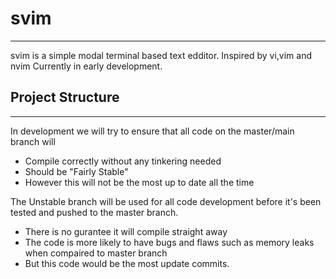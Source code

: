 # svim
---

svim is a simple modal terminal based text edditor. Inspired by vi,vim and nvim Currently in early development. 


## Project Structure 
---
In development we will try to ensure that all code on the master/main branch will 
- Compile correctly without any tinkering needed 
- Should be "Fairly Stable"
- However this will not be the most up to date all the time

The Unstable branch will be used for all code development before it's been tested and pushed to the master branch.
- There is no gurantee it will compile straight away
- The code is more likely to have bugs and flaws such as memory leaks when compaired to master branch 
- But this code would be the most update commits.
